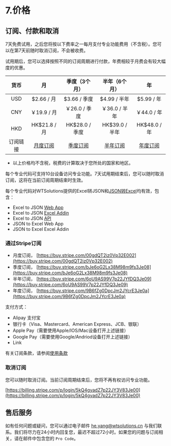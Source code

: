 # 7.价格

## 订阅、付款和取消

7天免费试用，之后您将按以下费率之一每月支付专业功能费用（不含税）。您可以在第7天前随时取消订阅，不会被收费。

试用期后，您可以选择按照不同的订阅周期进行付款，年费相较于月费会有较大幅度的优惠。

| 货币 | 月 | 季度（3个月） | 半年（6个月） | 年 |
| :---: | :---: | :---: | :---: | :---: |
| USD | $2.66 / 月 | $3.66 / 季度  | $4.99 / 半年  | $5.99 / 年 |
| CNY | ￥19.9 / 月 | ￥26.0 / 季度  | ￥36.0 / 半年  | ￥44.0 / 年 |
| HKD | HK$21.8 / 月 | HK$28.0 / 季度  | HK$39.0 / 半年  | HK$48.0 / 年 |
| 订阅链接 | [月度订阅](https://buy.stripe.com/00gdQT2iz0Vp32E002) | [季度订阅](https://buy.stripe.com/bJe6oG2Lx38M98m9fs3Je08) | [半年订阅](https://buy.stripe.com/6oU9AS99V7p22JYfDQ3Je09) | [年度订阅](https://buy.stripe.com/9B6fZg0DpcJm2JYcrE3Je0a) |
* 以上价格均不含税，税费的计算取决于您所处的国家和地区。

每个专业代码可支持10台设备访问专业功能。7天试用期结束后，您可以随时取消订阅，这将在当前订阅周期结束时生效。

每个专业代码对WTSolutions提供的Excel转JSON和[JSON转Excel](https://json-to-excel.wtsolutions.cn/en/latest/)均有效，包含：
- Excel to JSON [Web App](WebApp.md)
- Excel to JSON [Excel Addin](ExcelAddIn.md)
- Excel to JSON [API](API.md)
- JSON to Excel Web App
- JSON to Excel Excel Addin

### 通过Stripe订阅

* 月度订阅， [https://buy.stripe.com/00gdQT2iz0Vp32E002](https://buy.stripe.com/00gdQT2iz0Vp32E002)
* 季度订阅， [https://buy.stripe.com/bJe6oG2Lx38M98m9fs3Je08](https://buy.stripe.com/bJe6oG2Lx38M98m9fs3Je08)
* 半年订阅， [https://buy.stripe.com/6oU9AS99V7p22JYfDQ3Je09](https://buy.stripe.com/6oU9AS99V7p22JYfDQ3Je09)
* 年度订阅， [https://buy.stripe.com/9B6fZg0DpcJm2JYcrE3Je0a](https://buy.stripe.com/9B6fZg0DpcJm2JYcrE3Je0a)

支付方式：
- Alipay 支付宝
- 银行卡（Visa、Mastercard、American Express、JCB、银联）
- Apple Pay（需要使用Apple/IOS/Mac设备打开上述链接）
- Google Pay（需要使用Google/Andriod设备打开上述链接）
- Link

有关订阅条款，请参阅[使用条款](termsofuse.md)

### 取消订阅

您可以随时取消订阅。当前订阅周期结束后，您将不再有权访问专业功能。

[https://billing.stripe.com/p/login/5kQ4gyadZ7p22JY3V83Je00](https://billing.stripe.com/p/login/5kQ4gyadZ7p22JY3V83Je00)


## 售后服务

如有任何问题或疑问，您可以通过电子邮件 he.yang@wtsolutions.cn 与我们联系。我们将尽力在24小时内回复您，最迟不超过72小时。如果您的问题与订阅相关，请在邮件中包含您的 `Pro Code`。
